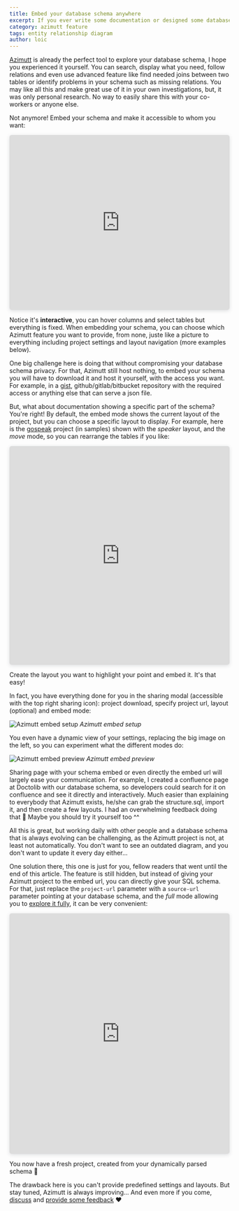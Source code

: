 ```yaml
---
title: Embed your database schema anywhere
excerpt: If you ever write some documentation or designed some database evolution, it could be helpful to include a visual diagram to make it more understandable. Learn how to do it with Azimutt and much more, be sure to read until the end.
category: azimutt feature
tags: entity relationship diagram
author: loic
---
```


[Azimutt](https://azimutt.app/projects) is already the perfect tool to explore your database schema, I hope you experienced it yourself. You can search, display what you need, follow relations and even use advanced feature like find needed joins between two tables or identify problems in your schema such as missing relations. You may like all this and make great use of it in your own investigations, but, it was only personal research. No way to easily share this with your co-workers or anyone else.

Not anymore! Embed your schema and make it accessible to whom you want:

<iframe width="100%" height="400px" src="https://azimutt.app/embed?project-url=https://raw.githubusercontent.com/azimuttapp/azimutt/main/public/samples/basic.azimutt.json&mode=static" title="Embedded Azimutt diagram" frameborder="0" allowtransparency="true" allowfullscreen="true" scrolling="no" style="box-shadow: 0 2px 8px 0 rgba(63,69,81,0.16); border-radius:5px;"></iframe>

Notice it's **interactive**, you can hover columns and select tables but everything is fixed. When embedding your schema, you can choose which Azimutt feature you want to provide, from none, juste like a picture to everything including project settings and layout navigation (more examples below).

One big challenge here is doing that without compromising your database schema privacy. For that, Azimutt still host nothing, to embed your schema you will have to download it and host it yourself, with the access you want. For example, in a [gist](https://gist.github.com), github/gitlab/bitbucket repository with the required access or anything else that can serve a json file.

But, what about documentation showing a specific part of the schema?
You're right! By default, the embed mode shows the current layout of the project, but you can choose a specific layout to display. For example, here is the [gospeak](https://gospeak.io) project (in samples) shown with the *speaker* layout, and the *move* mode, so you can rearrange the tables if you like:

<iframe width="100%" height="500px" src="https://azimutt.app/embed?project-url=https://raw.githubusercontent.com/azimuttapp/azimutt/main/public/samples/gospeak.azimutt.json&layout=speaker&mode=move" title="Embedded Azimutt diagram" frameborder="0" allowtransparency="true" allowfullscreen="true" scrolling="no" style="box-shadow: 0 2px 8px 0 rgba(63,69,81,0.16); border-radius:5px;"></iframe>

Create the layout you want to highlight your point and embed it. It's that easy!

In fact, you have everything done for you in the sharing modal (accessible with the top right sharing icon): project download, specify project url, layout (optional) and embed mode:

![Azimutt embed setup]({{base_link}}/azimutt-embed.jpg)
*Azimutt embed setup*

You even have a dynamic view of your settings, replacing the big image on the left, so you can experiment what the different modes do:

![Azimutt embed preview]({{base_link}}/azimutt-embed-preview.jpg)
*Azimutt embed preview*

Sharing page with your schema embed or even directly the embed url will largely ease your communication. For example, I created a confluence page at Doctolib with our database schema, so developers could search for it on confluence and see it directly and interactively. Much easier than explaining to everybody that Azimutt exists, he/she can grab the structure.sql, import it, and then create a few layouts. I had an overwhelming feedback doing that 🎉 Maybe you should try it yourself too ^^

All this is great, but working daily with other people and a database schema that is always evolving can be challenging, as the Azimutt project is not, at least not automatically. You don't want to see an outdated diagram, and you don't want to update it every day either...

One solution there, this one is just for you, fellow readers that went until the end of this article. The feature is still hidden, but instead of giving your Azimutt project to the embed url, you can directly give your SQL schema. For that, just replace the `project-url` parameter with a `source-url` parameter pointing at your database schema, and the *full* mode allowing you to [explore it fully](./how-to-explore-your-database-schema-with-azimutt), it can be very convenient:

<iframe width="100%" height="550px" src="https://azimutt.app/embed?source-url=https://raw.githubusercontent.com/azimuttapp/azimutt/main/public/samples/gospeak.sql&mode=full" title="Embedded Azimutt diagram" frameborder="0" allowtransparency="true" allowfullscreen="true" scrolling="no" style="box-shadow: 0 2px 8px 0 rgba(63,69,81,0.16); border-radius:5px;"></iframe>

You now have a fresh project, created from your dynamically parsed schema 🥳

The drawback here is you can't provide predefined settings and layouts. But stay tuned, Azimutt is always improving... And even more if you come, [discuss]({{azimutt_twitter}}) and [provide some feedback]({{feedback_link}}) ❤️
